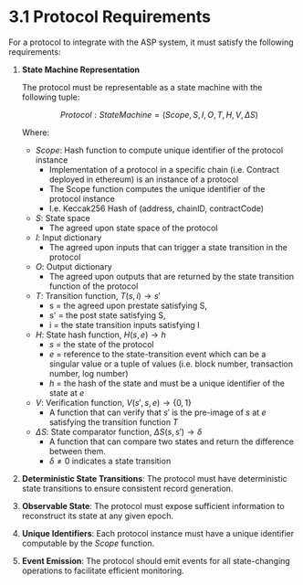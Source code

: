 # 3.1 Protocol Requirements

For a protocol to integrate with the ASP system, it must satisfy the following requirements:

1. **State Machine Representation**

   The protocol must be representable as a state machine with the following tuple:

   $$Protocol: StateMachine = (Scope, S, I, O, T, H, V, \Delta S)$$

   Where:

   - $Scope$: Hash function to compute unique identifier of the protocol instance
     - Implementation of a protocol in a specific chain (i.e. Contract deployed in ethereum) is an instance of a protocol
     - The Scope function computes the unique identifier of the protocol instance
     - I.e. Keccak256 Hash of (address, chainID, contractCode)
   - $S$: State space
     - The agreed upon state space of the protocol
   - $I$: Input dictionary
     - The agreed upon inputs that can trigger a state transition in the protocol
   - $O$: Output dictionary
     - The agreed upon outputs that are returned by the state transition function of the protocol
   - $T$: Transition function, $T(s, i) \rightarrow s'$
     - s = the agreed upon prestate satisfying S,
     - s' = the post state satisfying S,
     - i = the state transition inputs satisfying I
   - $H$: State hash function, $H(s, e) \rightarrow h$
     - $s$ = the state of the protocol
     - $e$ = reference to the state-transition event which can be a singular value or a tuple of values (i.e. block number, transaction number, log number)
     - $h$ = the hash of the state and must be a unique identifier of the state at $e$
   - $V$: Verification function, $V(s', s, e) \rightarrow \{0, 1\}$
     - A function that can verify that $s'$ is the pre-image of $s$ at $e$ satisfying the transition function $T$
   - $\Delta S$: State comparator function, $\Delta S(s, s') \rightarrow \delta$
     - A function that can compare two states and return the difference between them.
     - $\delta \not = 0$ indicates a state transition

2. **Deterministic State Transitions**: The protocol must have deterministic state transitions to ensure consistent record generation.

3. **Observable State**: The protocol must expose sufficient information to reconstruct its state at any given epoch.

4. **Unique Identifiers**: Each protocol instance must have a unique identifier computable by the $Scope$ function.

5. **Event Emission**: The protocol should emit events for all state-changing operations to facilitate efficient monitoring.
